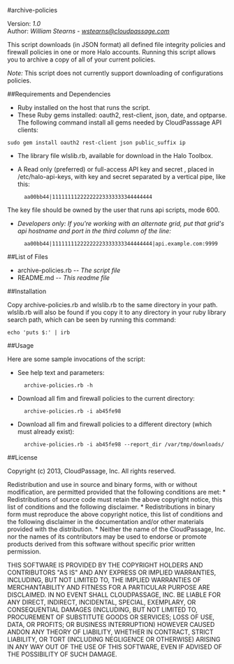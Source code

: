 #archive-policies

Version: *1.0*
<br />
Author: *William Stearns* - *wstearns@cloudpassage.com*

This script downloads (in JSON format) all defined file integrity policies and firewall policies in one or more Halo accounts. Running this script allows you to archive a copy of all of your current policies.

*Note:* This script does not currently support downloading of configurations policies.



##Requirements and Dependencies

* Ruby installed on the host that runs the script.
* These Ruby gems installed: oauth2, rest-client, json, date, and optparse. The following command install all gems needed by CloudPasssage API clients: 
```
sudo gem install oauth2 rest-client json public_suffix ip
```

* The library file wlslib.rb, available for download in the Halo Toolbox.

* A Read only (preferred) or full-access API key and secret , placed in /etc/halo-api-keys, with key and secret separated by a vertical pipe, like this: 

        aa00bb44|11111111222222223333333344444444 
        
The key file should be owned by the user that runs api scripts, mode 600. 

* *Developers only: If you're working with an alternate grid, put that grid's api hostname and port in the third column of the line:* 

        aa00bb44|11111111222222223333333344444444|api.example.com:9999



##List of Files

* archive-policies.rb -- *The script file*
* README.md -- *This readme file*


##Installation 

Copy archive-policies.rb and wlslib.rb to the same directory in your path. wlslib.rb will also be found if you copy it to any directory in your ruby library search path, which can be seen by running this command:

    echo 'puts $:' | irb


##Usage

Here are some sample invocations of the script:

* See help text and parameters:

        archive-policies.rb -h
* Download all fim and firewall policies to the current directory:

        archive-policies.rb -i ab45fe98
* Download all fim and firewall policies to a different directory (which must already exist):

        archive-policies.rb -i ab45fe98 --report_dir /var/tmp/downloads/


##License

Copyright (c) 2013, CloudPassage, Inc.
All rights reserved.

Redistribution and use in source and binary forms, with or without modification,
are permitted provided that the following conditions are met:
    * Redistributions of source code must retain the above copyright
      notice, this list of conditions and the following disclaimer.
    * Redistributions in binary form must reproduce the above copyright
      notice, this list of conditions and the following disclaimer in the
      documentation and/or other materials provided with the distribution.
    * Neither the name of the CloudPassage, Inc. nor the
      names of its contributors may be used to endorse or promote products
      derived from this software without specific prior written permission.

THIS SOFTWARE IS PROVIDED BY THE COPYRIGHT HOLDERS AND CONTRIBUTORS "AS IS" AND
ANY EXPRESS OR IMPLIED WARRANTIES, INCLUDING, BUT NOT LIMITED TO, THE IMPLIED
WARRANTIES OF MERCHANTABILITY AND FITNESS FOR A PARTICULAR PURPOSE ARE
DISCLAIMED. IN NO EVENT SHALL CLOUDPASSAGE, INC. BE LIABLE FOR ANY DIRECT,
INDIRECT, INCIDENTAL, SPECIAL, EXEMPLARY, OR CONSEQUENTIAL DAMAGES (INCLUDING,
BUT NOT LIMITED TO, PROCUREMENT OF SUBSTITUTE GOODS OR SERVICES; LOSS OF USE,
DATA, OR PROFITS; OR BUSINESS INTERRUPTION) HOWEVER CAUSED ANDON ANY THEORY OF
LIABILITY, WHETHER IN CONTRACT, STRICT LIABILITY, OR TORT (INCLUDING NEGLIGENCE
OR OTHERWISE) ARISING IN ANY WAY OUT OF THE USE OF THIS SOFTWARE, EVEN IF
ADVISED OF THE POSSIBILITY OF SUCH DAMAGE.

<!---
#CPTAGS:community-unsupported archive
-->
